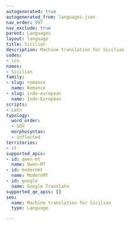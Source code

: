 ```yaml
---
autogenerated: true
autogenerated_from: languages.json
nav_order: 997
nav_exclude: true
parent: Languages
layout: language
title: Sicilian
description: Machine translation for Sicilian
codes:
- scn
names:
- Sicilian
family:
- slug: romance
  name: Romance
- slug: indo-european
  name: Indo-European
scripts:
- Latn
typology:
  word_order:
  - SOV
  morphosyntax:
  - inflected
territories:
- it
supported_apis:
- id: qwen-mt
  name: Qwen-MT
- id: modernmt
  name: ModernMT
- id: google
  name: Google Translate
supported_qe_apis: []
seo:
  name: Machine translation for Sicilian
  type: Language

---
```


